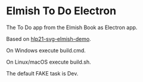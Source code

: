 # Elmish To Do Electron

The To Do app from the Elmish Book as Electron app.

Based on [hlp21-svg-elmish-demo](https://github.com/tomcl/hlp21-svg-elmish-demo).

On Windows execute build.cmd.

On Linux/macOS execute build.sh.

The default FAKE task is Dev.